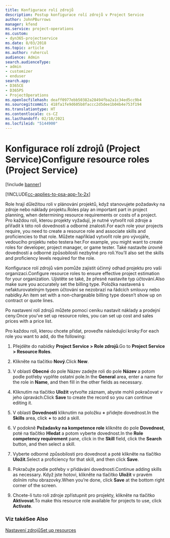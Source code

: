 ```yaml
---
title: Konfigurace rolí zdrojů
description: Postup konfigurace rolí zdrojů v Project Service
author: JohnPBurrows
manager: kfend
ms.service: project-operations
ms.custom:
- dyn365-projectservice
ms.date: 8/03/2018
ms.topic: article
ms.author: ruhercul
audience: Admin
search.audienceType:
- admin
- customizer
- enduser
search.app:
- D365CE
- D365PS
- ProjectOperations
ms.openlocfilehash: deaff0977ebb50382a28494fba2a1c34ed5cc9b4
ms.sourcegitcommit: 418fa1fe9d605b8faccc2d5dee1b04b4e753f194
ms.translationtype: HT
ms.contentlocale: cs-CZ
ms.lasthandoff: 02/10/2021
ms.locfileid: "5144900"
---
```

# <a name="configure-resource-roles-project-service"></a><span data-ttu-id="ffd25-103">Konfigurace rolí zdrojů (Project Service)</span><span class="sxs-lookup"><span data-stu-id="ffd25-103">Configure resource roles (Project Service)</span></span>

[!include [banner](../includes/psa-now-project-operations.md)]

[!INCLUDE[cc-applies-to-psa-app-1x-2x](../includes/cc-applies-to-psa-app-1x-2x.md)]

<span data-ttu-id="ffd25-104">Role hrají důležitou roli v plánování projektů, když stanovujete požadavky na zdroje nebo náklady projektu.</span><span class="sxs-lookup"><span data-stu-id="ffd25-104">Roles play an important part in project planning, when determining resource requirements or costs of a project.</span></span> <span data-ttu-id="ffd25-105">Pro každou roli, kterou projekty vyžadují, je nutné vytvořit roli zdroje a přiřadit k této roli dovednosti a odborné znalosti.</span><span class="sxs-lookup"><span data-stu-id="ffd25-105">For each role your projects require, you need to create a resource role and associate skills and proficiencies to that role.</span></span> <span data-ttu-id="ffd25-106">Můžete například vytvořit role pro vývojáře, vedoucího projektu nebo testera her.</span><span class="sxs-lookup"><span data-stu-id="ffd25-106">For example, you might want to create roles for developer, project manager, or game tester.</span></span> <span data-ttu-id="ffd25-107">Také nastavíte úrovně dovedností a odborné způsobilosti nezbytné pro roli.</span><span class="sxs-lookup"><span data-stu-id="ffd25-107">You’ll also set the skills and proficiency levels required for the role.</span></span>  
  
 <span data-ttu-id="ffd25-108">Konfigurace rolí zdrojů vám pomůže zajistit účinný odhad projektu pro vaši organizaci.</span><span class="sxs-lookup"><span data-stu-id="ffd25-108">Configure resource roles to ensure effective project estimation for your organization.</span></span>  <span data-ttu-id="ffd25-109">Ujistěte se také, že přesně nastavíte typ účtování.</span><span class="sxs-lookup"><span data-stu-id="ffd25-109">Also make sure you accurately set the billing type.</span></span> <span data-ttu-id="ffd25-110">Položka nastavená s nefakturovatelným typem účtování se nezobrazí na řádcích smlouvy nebo nabídky.</span><span class="sxs-lookup"><span data-stu-id="ffd25-110">An item set with a non-chargeable billing type doesn’t show up on contract or quote lines.</span></span>  
  
 <span data-ttu-id="ffd25-111">Po nastavení rolí zdrojů můžete pomocí ceníku nastavit náklady a prodejní ceny.</span><span class="sxs-lookup"><span data-stu-id="ffd25-111">Once you’ve set up resource roles, you can set up cost and sales prices with a price list.</span></span>  
  
 <span data-ttu-id="ffd25-112">Pro každou roli, kterou chcete přidat, proveďte následující kroky:</span><span class="sxs-lookup"><span data-stu-id="ffd25-112">For each role you want to add, do the following:</span></span>  
  
1.  <span data-ttu-id="ffd25-113">Přejděte do nabídky **Project Service > Role zdrojů**.</span><span class="sxs-lookup"><span data-stu-id="ffd25-113">Go to **Project Service > Resource Roles**.</span></span>  
  
2.  <span data-ttu-id="ffd25-114">Klikněte na tlačítko **Nový**.</span><span class="sxs-lookup"><span data-stu-id="ffd25-114">Click **New**.</span></span>  
  
3.  <span data-ttu-id="ffd25-115">V oblasti **Obecné** do pole Název zadejte roli do pole **Název** a potom podle potřeby vyplňte ostatní pole.</span><span class="sxs-lookup"><span data-stu-id="ffd25-115">In the **General** area, enter a name for the role in **Name**, and then fill in the other fields as necessary.</span></span>  
  
4.  <span data-ttu-id="ffd25-116">Kliknutím na tlačítko **Uložit** vytvořte záznam, abyste mohli pokračovat v jeho úpravách.</span><span class="sxs-lookup"><span data-stu-id="ffd25-116">Click **Save** to create the record so you can continue editing it.</span></span>  
  
5.  <span data-ttu-id="ffd25-117">V oblasti **Dovednosti** kliknutím na položku **+** přidejte dovednost.</span><span class="sxs-lookup"><span data-stu-id="ffd25-117">In the **Skills** area, click **+** to add a skill.</span></span>  
  
6.  <span data-ttu-id="ffd25-118">V podokně **Požadavky na kompetence role** klikněte do pole **Dovednost**, poté na tlačítko **Hledat** a potom vyberte dovednost.</span><span class="sxs-lookup"><span data-stu-id="ffd25-118">In the **Role competency requirement** pane, click in the **Skill** field, click the **Search** button, and then select a skill.</span></span>  
  
7.  <span data-ttu-id="ffd25-119">Vyberte odborné způsobilosti pro dovednost a poté klikněte na tlačítko **Uložit**.</span><span class="sxs-lookup"><span data-stu-id="ffd25-119">Select a proficiency for that skill, and then click **Save**.</span></span>  
  
8.  <span data-ttu-id="ffd25-120">Pokračujte podle potřeby v přidávání dovedností.</span><span class="sxs-lookup"><span data-stu-id="ffd25-120">Continue adding skills as necessary.</span></span> <span data-ttu-id="ffd25-121">Když jste hotovi, klikněte na tlačítko **Uložit** v pravém dolním rohu obrazovky.</span><span class="sxs-lookup"><span data-stu-id="ffd25-121">When you’re done, click **Save** at the bottom right corner of the screen.</span></span>  
  
9. <span data-ttu-id="ffd25-122">Chcete-li tuto roli zdroje zpřístupnit pro projekty, klikněte na tlačítko **Aktivovat**.</span><span class="sxs-lookup"><span data-stu-id="ffd25-122">To make this resource role available for projects to use, click **Activate**.</span></span>  
  
### <a name="see-also"></a><span data-ttu-id="ffd25-123">Viz také</span><span class="sxs-lookup"><span data-stu-id="ffd25-123">See Also</span></span>  
 [<span data-ttu-id="ffd25-124">Nastavení zdrojů</span><span class="sxs-lookup"><span data-stu-id="ffd25-124">Set up resources</span></span>](../psa/set-up-resources.md)
